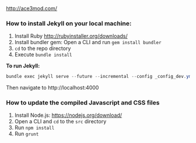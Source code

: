 http://ace3mod.com/

### How to install Jekyll on your local machine:

1. Install Ruby http://rubyinstaller.org/downloads/
5. Install bundler gem: Open a CLI and run `gem install bundler`
6. `cd` to the repo directory
7. Execute `bundle install`

**To run Jekyll:**

```powershell
bundle exec jekyll serve --future --incremental --config _config_dev.yml
```
Then navigate to http://localhost:4000

### How to update the compiled Javascript and CSS files

1. Install Node.js: https://nodejs.org/download/
2. Open a CLI and `cd` to the `src` directory
3. Run `npm install`
4. Run `grunt`
